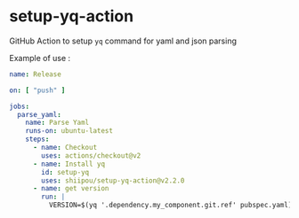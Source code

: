 # setup-yq-action
GitHub Action to setup `yq` command for yaml and json parsing


Example of use :
```yaml
name: Release

on: [ "push" ]

jobs:
  parse_yaml:
    name: Parse Yaml
    runs-on: ubuntu-latest
    steps:
      - name: Checkout
        uses: actions/checkout@v2
      - name: Install yq
        id: setup-yq
        uses: shiipou/setup-yq-action@v2.2.0
      - name: get version
        run: |
          VERSION=$(yq '.dependency.my_component.git.ref' pubspec.yaml)
```
